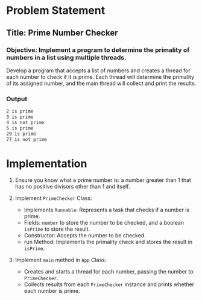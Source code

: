 # Problem Statement
## Title: Prime Number Checker

### Objective: Implement a program to determine the primality of numbers in a list using multiple threads.

Develop a program that accepts a list of numbers and creates a thread for each number to check if it is prime. Each thread will determine the primality of its assigned number, and the main thread will collect and print the results.

### Output
```bash
2 is prime
3 is prime
4 is not prime
5 is prime
29 is prime
77 is not prime
```

# Implementation

1. Ensure you know what a prime number is: a number greater than 1 that has no positive divisors other than 1 and itself.

2. Implement `PrimeChecker` Class:
   - Implements `Runnable`: Represents a task that checks if a number is prime.
   - Fields: `number` to store the number to be checked, and a boolean `isPrime` to store the result.
   - Constructor: Accepts the number to be checked.
   - run Method: Implements the primality check and stores the result in `isPrime`.

3. Implement `main` method in `App` Class:
   - Creates and starts a thread for each number, passing the number to `PrimeChecker`.
   - Collects results from each `PrimeChecker` instance and prints whether each number is prime.